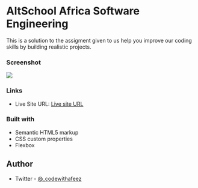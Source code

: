 
# AltSchool Africa Software Engineering

This is a solution to the assigment given to us help you improve our coding skills by building realistic projects. 

### Screenshot

![](./design/desktop-preview.jpg)


### Links
- Live Site URL: [Live site URL](https://form-by-afeez.vercel.app)

### Built with

- Semantic HTML5 markup
- CSS custom properties
- Flexbox

## Author
- Twitter - [@_codewithafeez](https://www.twitter.com/_codewithafeez)


